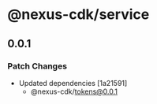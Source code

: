 # @nexus-cdk/service

## 0.0.1

### Patch Changes

- Updated dependencies [1a21591]
  - @nexus-cdk/tokens@0.0.1
